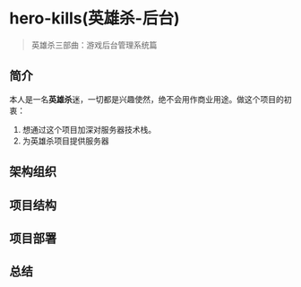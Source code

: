 # hero-kills(英雄杀-后台)

> 英雄杀三部曲：游戏后台管理系统篇

## 简介

本人是一名**英雄杀**迷，一切都是兴趣使然，绝不会用作商业用途。做这个项目的初衷：
1. 想通过这个项目加深对服务器技术栈。 
2. 为英雄杀项目提供服务器

## 架构组织


## 项目结构



## 项目部署

## 总结



